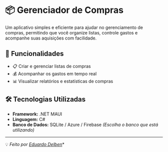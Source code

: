 # 📦 Gerenciador de Compras

Um aplicativo simples e eficiente para ajudar no gerenciamento de compras, permitindo que você organize listas, controle gastos e acompanhe suas aquisições com facilidade.

## 🚀 Funcionalidades
- 📋 Criar e gerenciar listas de compras
- 💰 Acompanhar os gastos em tempo real
- 📊 Visualizar relatórios e estatísticas de compras

## 🛠️ Tecnologias Utilizadas
- **Framework:** .NET MAUI
- **Linguagem:** C#
- **Banco de Dados:** SQLite / Azure / Firebase *(Escolha o banco que está utilizando)*

---
💡 *Feito por [Eduardo Delben](https://github.com/eduardodelben)**
